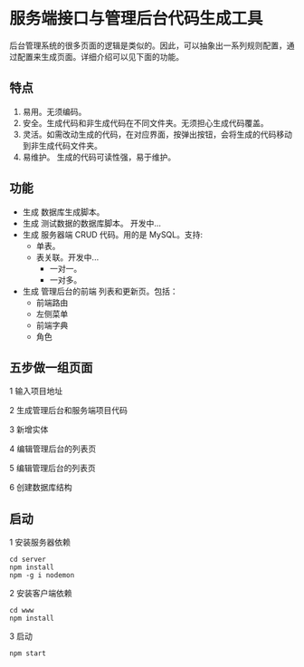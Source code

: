 # 服务端接口与管理后台代码生成工具
后台管理系统的很多页面的逻辑是类似的。因此，可以抽象出一系列规则配置，通过配置来生成页面。详细介绍可以见下面的功能。

## 特点
1. 易用。无须编码。
1. 安全。生成代码和非生成代码在不同文件夹。无须担心生成代码覆盖。
1. 灵活。如需改动生成的代码，在对应界面，按弹出按钮，会将生成的代码移动到非生成代码文件夹。
1. 易维护。 生成的代码可读性强，易于维护。

## 功能
* 生成 数据库生成脚本。
* 生成 测试数据的数据库脚本。 开发中...
* 生成 服务器端 CRUD 代码。用的是 MySQL。支持:
  * 单表。
  * 表关联。开发中...
    * 一对一。
    * 一对多。
* 生成 管理后台的前端 列表和更新页。包括：
  * 前端路由
  * 左侧菜单
  * 前端字典
  * 角色

## 五步做一组页面
1 输入项目地址

2 生成管理后台和服务端项目代码

3 新增实体

4 编辑管理后台的列表页

5 编辑管理后台的列表页

6 创建数据库结构


## 启动
1 安装服务器依赖  
```
cd server
npm install
npm -g i nodemon
```

2 安装客户端依赖  
```
cd www
npm install
```

3 启动  
```
npm start
```



